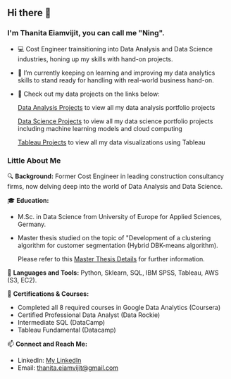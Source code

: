 ## Hi there 👋

### I'm Thanita Eiamvijit, you can call me "Ning".

- 💻  Cost Engineer trainsitioning into Data Analysis and Data Science industries, honing up my skills with hand-on projects.
- 🌱  I’m currently keeping on learning and improving my data analytics skills to stand ready for handling with real-world business hand-on.
- 📌  Check out my data projects on the links below:

  [dataanalysis]: https://github.com/thanita-evj/Data-Analysis.git

  [Data Analysis Projects][dataanalysis] to view all my data analysis portfolio projects

  [datascience]: https://github.com/thanita-evj/Data-Science.git

  [Data Science Projects][datascience] to view all my data science portfolio projects including machine learning models and cloud computing 

  [tableau]: https://public.tableau.com/app/profile/thanita.eiamvijit/vizzes

  [Tableau Projects][tableau] to view all my data visualizations using Tableau

### Little About Me

🔍 **Background:**  Former Cost Engineer in leading construction consultancy firms, now delving deep into the world of Data Analysis and Data Science.

🎓 **Education:** 
- M.Sc. in Data Science from University of Europe for Applied Sciences, Germany. 
- Master thesis studied on the topic of "Development of a clustering algorithm for customer segmentation (Hybrid DBK-means algorithm).

  [thesisdetail]: https://github.com/thanita-evj/Data-Science/tree/main/Development%20of%20A%20Clustering%20Algorithm%20for%20Customer%20Segmentation
    
  Please refer to this [Master Thesis Details][thesisdetail] for further information.

💼 **Languages and Tools:**  Python, Sklearn, SQL, IBM SPSS, Tableau, AWS (S3, EC2).

📘 **Certifications & Courses:** 
- Completed all 8 required courses in Google Data Analytics (Coursera)
- Certified Professional Data Analyst (Data Rockie)
- Intermediate SQL (DataCamp)
- Tableau Fundamental (Datacamp)

📫 **Connect and Reach Me:**

[linkedin]: https://www.linkedin.com/in/thanitaeiamvijit/
- LinkedIn: [My LinkedIn][linkedin]
- Email: thanita.eiamvijit@gmail.com




<!---
- 👋 Hi, I’m Thanita.
- 👀 I’m interested in ...
- 🌱 I’m currently learning ...
- 💞️ I’m looking to collaborate on ...
- 📫 How to reach me ...


thanita-evj/thanita-evj is a ✨ special ✨ repository because its `README.md` (this file) appears on your GitHub profile.
You can click the Preview link to take a look at your changes.
--->
